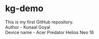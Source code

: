 # kg-demo
This is my first GitHub repository.
<br>
Author - Kunaal Goyal
<br>
Device name - Acer Predator Helios Neo 16
